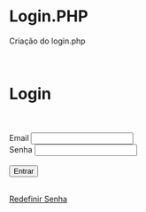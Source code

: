 # Login.PHP
Criação do login.php

<?php
// Inclui arquivos de segurança, conexão com o banco de dados e mensagens de usuário //
session_start(); // Inicia a sessão para armazenar dados do usuário //
include('segurancazero.php');
include('conn.php');

// Verifica se o formulário foi enviado via POST //
if($_SERVER['REQUEST_METHOD']=='POST'){
    $email = $_POST['email'];
    $senha = $_POST['senha'];

    // Verifica se o e-mail existe no banco de dados //
    if(empty($email) || empty($senha)){
        // E-mail ou senha vazios: redireciona com mensagem de erro //
        header('Location: login.php?msg=Usuario e/ou senha invalidos!');
        exit();
    }
    // Sanitiza o e-mail para evitar injeção de SQL //
    $sql = "SELECT COUNT(*) FROM tb_usuarios WHERE email_usuario = '$email'";
    $result = mysqli_query($link, $sql);
    $contador = mysqli_fetch_array($result);

    if($contador[0] == 0){
        // E-mail não encontrado: redireciona com mensagem de erro //
        mysqli_close($link); // Fecha a conexão com o banco de dados //
        header('Location: login.php?msg=Usuario e/ou senha invalidos!');
        exit();
    } else {
        // E-mail encontrado: busca o tempero (salt) para validar a senha //
        // O tempero é uma string única para cada usuário, usada para aumentar a segurança do hash da senha //
        $sql = "SELECT tempero_usuario FROM tb_usuarios WHERE email_usuario = '$email'";
        $result = mysqli_query($link, $sql);
        $tbl = mysqli_fetch_array($result);
        $tempero = $tbl[0];
    }

    // Aplica hash MD5 à senha combinada com o tempero //
    $senha = md5($senha . $tempero);

    // Verifica se a senha está correta //
    $sql = "SELECT COUNT(*) FROM tb_usuarios WHERE email_usuario = '$email' AND senha_usuario = '$senha'";
    $result = mysqli_query($link, $sql);
    $count = mysqli_fetch_array($result);

    if($count[0] == 1){
        // Login válido: busca dados do usuário //
        $sql = "SELECT id_usuario, apelido_usuario, nivel_usuario
                FROM tb_usuarios 
                WHERE email_usuario = '$email' AND senha_usuario = '$senha'";
        echo $sql; // (provavelmente para debug, pode ser removido em produção) //
        $result = mysqli_query($link, $sql);
        $tbl = mysqli_fetch_array($result);

        // Armazena dados do usuário na sessão //
        $_SESSION['id_usuario'] = $tbl[0];
        $_SESSION['apelido'] = $tbl[1];
        $_SESSION['nivel'] = $tbl[2];

        mysqli_close($link);
        header('Location: index.php'); // Redireciona para a página inicial //
        exit();
    } else {
        // Senha incorreta //
        mysqli_close($link);
        header('Location: login.php?msg=Usuario e/ou senha invalidos!');
        exit();
    }
}
?>


<!DOCTYPE html>
<html lang="pt-br">
<head>
    <meta charset="UTF-8">
    <meta name="viewport" content="width=device-width, initial-scale=1.0">
    <link rel="stylesheet" href="lista.css">
    <title>Login</title>
</head>
<body>
    <br>
    <h1>Login</h1>
    <!-- Exibe mensagens de erro, se houver -->
    <?php
    include('msg_user.php');
    ?>
    <br><br>
    <!-- Formulário de login -->
    <form action="login.php" method="post">
        <label for="email">Email</label>
        <input type="email" name="email" id="email" required>
        <br>
        <label for="senha">Senha</label>
        <input type="password" name="senha" id="senha" required>
        <br><br>
        <input type="submit" value="Entrar">
    </form>
    <!-- Link para redefinir senha, exibido apenas se houver erro de login -->
    <?php
    if(isset($_GET['msg']) && $_GET['msg'] == 'Usuario e/ou senha invalidos!'){
        ?>
    <br>
    <a href="recuperasenha.php">Redefinir Senha</a>
    <?php
    }
    ?>
</body>
</html>
